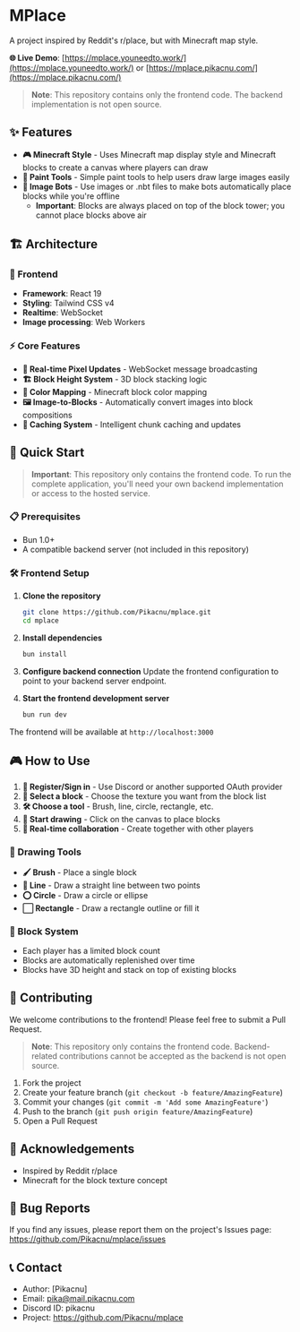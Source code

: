 # MPlace

A project inspired by Reddit's r/place, but with Minecraft map style.

**🌐 Live Demo**: [https://mplace.youneedto.work/](https://mplace.youneedto.work/) or [https://mplace.pikacnu.com/](https://mplace.pikacnu.com/)

> **Note**: This repository contains only the frontend code. The backend implementation is not open source.

## ✨ Features

- **🎮 Minecraft Style** - Uses Minecraft map display style and Minecraft blocks to create a canvas where players can draw
- **🎨 Paint Tools** - Simple paint tools to help users draw large images easily
- **🤖 Image Bots** - Use images or .nbt files to make bots automatically place blocks while you're offline
  - **Important**: Blocks are always placed on top of the block tower; you cannot place blocks above air

## 🏗️ Architecture

### 🎨 Frontend
- **Framework**: React 19
- **Styling**: Tailwind CSS v4
- **Realtime**: WebSocket
- **Image processing**: Web Workers

### ⚡ Core Features

- **📡 Real-time Pixel Updates** - WebSocket message broadcasting
- **🏗️ Block Height System** - 3D block stacking logic
- **🎨 Color Mapping** - Minecraft block color mapping
- **🖼️ Image-to-Blocks** - Automatically convert images into block compositions
- **💾 Caching System** - Intelligent chunk caching and updates

## 🚀 Quick Start

> **Important**: This repository only contains the frontend code. To run the complete application, you'll need your own backend implementation or access to the hosted service.

### 📋 Prerequisites
- Bun 1.0+
- A compatible backend server (not included in this repository)

### 🛠️ Frontend Setup

1. **Clone the repository**
   ```bash
   git clone https://github.com/Pikacnu/mplace.git
   cd mplace
   ```

2. **Install dependencies**
   ```bash
   bun install
   ```

3. **Configure backend connection**
   Update the frontend configuration to point to your backend server endpoint.

4. **Start the frontend development server**
   ```bash
   bun run dev
   ```

The frontend will be available at `http://localhost:3000`

## 🎮 How to Use

1. **🔐 Register/Sign in** - Use Discord or another supported OAuth provider
2. **🧱 Select a block** - Choose the texture you want from the block list
3. **🛠️ Choose a tool** - Brush, line, circle, rectangle, etc.
4. **🎨 Start drawing** - Click on the canvas to place blocks
5. **👥 Real-time collaboration** - Create together with other players

### 🎨 Drawing Tools
- **🖌️ Brush** - Place a single block
- **📏 Line** - Draw a straight line between two points
- **⭕ Circle** - Draw a circle or ellipse
- **⬜ Rectangle** - Draw a rectangle outline or fill it

### 🧱 Block System
- Each player has a limited block count
- Blocks are automatically replenished over time
- Blocks have 3D height and stack on top of existing blocks

## 🤝 Contributing

We welcome contributions to the frontend! Please feel free to submit a Pull Request.

> **Note**: This repository only contains the frontend code. Backend-related contributions cannot be accepted as the backend is not open source.

1. Fork the project
2. Create your feature branch (`git checkout -b feature/AmazingFeature`)
3. Commit your changes (`git commit -m 'Add some AmazingFeature'`)
4. Push to the branch (`git push origin feature/AmazingFeature`)
5. Open a Pull Request

## 🙏 Acknowledgements

- Inspired by Reddit r/place  
- Minecraft for the block texture concept

## 🐛 Bug Reports

If you find any issues, please report them on the project's Issues page: https://github.com/Pikacnu/mplace/issues

## 📞 Contact

- Author: [Pikacnu]  
- Email: pika@mail.pikacnu.com  
- Discord ID: pikacnu  
- Project: https://github.com/Pikacnu/mplace
